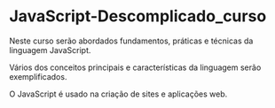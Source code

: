 # JavaScript-Descomplicado_curso
<p>Neste curso serão abordados fundamentos, práticas e técnicas da linguagem JavaScript.</p>
<p>Vários dos conceitos principais e características da linguagem serão exemplificados.</p>
<p>O <span style=color:"#ff6600;">JavaScript</span> é usado na criação de sites e aplicações web. </p>
